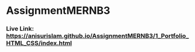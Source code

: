 # AssignmentMERNB3
### Live Link: https://anisurislam.github.io/AssignmentMERNB3/1_Portfolio_HTML_CSS/index.html
